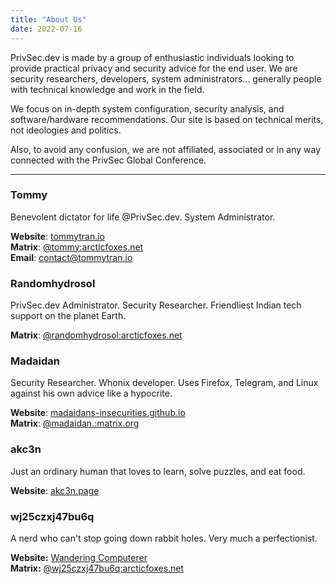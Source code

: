 ```yaml
---
title: "About Us"
date: 2022-07-16
---
```


PrivSec.dev is made by a group of enthusiastic individuals looking to provide practical privacy and security advice for the end user. We are security researchers, developers, system administrators... generally people with technical knowledge and work in the field.

We focus on in-depth system configuration, security analysis, and software/hardware recommendations. Our site is based on technical merits, not ideologies and politics.

Also, to avoid any confusion, we are not affiliated, associated or in any way connected with the PrivSec Global Conference.

---

### Tommy
Benevolent dictator for life @PrivSec.dev. System Administrator.

**Website**: [tommytran.io](https://tommytran.io)\
**Matrix**: [@tommy:arcticfoxes.net](https://matrix.to/#/@tommy:arcticfoxes.net)\
**Email**: [contact@tommytran.io](mailto:contact@tommytran.io)

### Randomhydrosol
PrivSec.dev Administrator. Security Researcher. Friendliest Indian tech support on the planet Earth.

**Matrix**: [@randomhydrosol:arcticfoxes.net](https://matrix.to/#/@randomhydrosol:arcticfoxes.net)

### Madaidan
Security Researcher. Whonix developer. Uses Firefox, Telegram, and Linux against his own advice like a hypocrite.

**Website**: [madaidans-insecurities.github.io](https://madaidans-insecurities.github.io)\
**Matrix**: [@madaidan.:matrix.org](https://matrix.to/#/@madaidan.:matrix.org)

### akc3n
Just an ordinary human that loves to learn, solve puzzles, and eat food.

**Website**: [akc3n.page](https://akc3n.page)

### wj25czxj47bu6q
A nerd who can't stop going down rabbit holes. Very much a perfectionist.

**Website:** [Wandering Computerer](https://wanderingcomputerer.gitlab.io)\
**Matrix:** [@wj25czxj47bu6q:arcticfoxes.net](https://matrix.to/#/@wj25czxj47bu6q:arcticfoxes.net)
